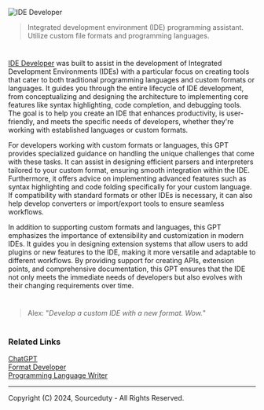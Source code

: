 ![IDE Developer](https://github.com/user-attachments/assets/52b83bef-51e0-4654-a479-df25162db26c)

> Integrated development environment (IDE) programming assistant. Utilize custom file formats and programming languages.

#

[IDE Developer](https://chatgpt.com/g/g-hWqAlUAix-ide-programmer) was built to assist in the development of Integrated Development Environments (IDEs) with a particular focus on creating tools that cater to both traditional programming languages and custom formats or languages. It guides you through the entire lifecycle of IDE development, from conceptualizing and designing the architecture to implementing core features like syntax highlighting, code completion, and debugging tools. The goal is to help you create an IDE that enhances productivity, is user-friendly, and meets the specific needs of developers, whether they're working with established languages or custom formats.

For developers working with custom formats or languages, this GPT provides specialized guidance on handling the unique challenges that come with these tasks. It can assist in designing efficient parsers and interpreters tailored to your custom format, ensuring smooth integration within the IDE. Furthermore, it offers advice on implementing advanced features such as syntax highlighting and code folding specifically for your custom language. If compatibility with standard formats or other IDEs is necessary, it can also help develop converters or import/export tools to ensure seamless workflows.

In addition to supporting custom formats and languages, this GPT emphasizes the importance of extensibility and customization in modern IDEs. It guides you in designing extension systems that allow users to add plugins or new features to the IDE, making it more versatile and adaptable to different workflows. By providing support for creating APIs, extension points, and comprehensive documentation, this GPT ensures that the IDE not only meets the immediate needs of developers but also evolves with their changing requirements over time.

#

> Alex: "*Develop a custom IDE with a new format. Wow.*"

#
### Related Links

[ChatGPT](https://github.com/sourceduty/ChatGPT)
<br>
[Format Developer](https://github.com/sourceduty/Format_Developer)
<br>
[Programming Language Writer](https://github.com/sourceduty/Programming_Language_Writer)

***
Copyright (C) 2024, Sourceduty - All Rights Reserved.
